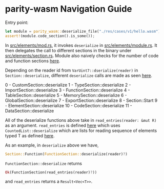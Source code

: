 # parity-wasm Navigation Guide

Entry point: 
```rust
let module = parity_wasm::deserialize_file("./res/cases/v1/hello.wasm").unwrap();
assert!(module.code_section().is_some());
```

In [src/elements/mod.rs](https://github.com/paritytech/parity-wasm/blob/8c774ba71d17a72d5d53ecf19c77769b1daa45bc/src/elements/mod.rs#L276-L281), it invokes `deserialize` in [src/elements/module.rs](https://github.com/paritytech/parity-wasm/blob/8c774ba71d17a72d5d53ecf19c77769b1daa45bc/src/elements/module.rs#L381-L430). It then delegates the call to different sections in the binary under [src/elements/section.rs](https://github.com/paritytech/parity-wasm/blob/8c774ba71d17a72d5d53ecf19c77769b1daa45bc/src/elements/section.rs#L82). Module also naively checks for the number of code and function sections [here](https://github.com/paritytech/parity-wasm/blob/8c774ba71d17a72d5d53ecf19c77769b1daa45bc/src/elements/module.rs#L422-L426).

Depending on the reader id from `VarUint7::dserialize(reader)` in `Section::deserialize`, different `deserialize` calls are made as seen [here](https://github.com/paritytech/parity-wasm/blob/8c774ba71d17a72d5d53ecf19c77769b1daa45bc/src/elements/section.rs#L82-L135).

0 - CustomSection::deserialize
1 - TypeSection::deserialize
2 - ImportSection::deserialize
3 - FunctionSection::deserialize
4 - TableSection::deserialize
5 - MemorySection::deserialize
6 - GlobalSection::deserialize
7 - ExportSection::deserialize
8 - Section::Start
9 - ElementSection::deserialize
10 - CodeSection::deserialize
11 - DataSection::deserialize

All of the deserialize functions above take in `read_entries(reader: &mut R)` as an argument. `read_entries` is defined [here](https://github.com/paritytech/parity-wasm/blob/8c774ba71d17a72d5d53ecf19c77769b1daa45bc/src/elements/section.rs#L273-L280) which uses `CountedList::deserialize` which are lists for reading sequence of elements typed T as defined [here](https://github.com/paritytech/parity-wasm/blob/8c774ba71d17a72d5d53ecf19c77769b1daa45bc/src/elements/primitives.rs#L557).

As an example, in `deserialize` above we have, 
```rust
Section::Function(FunctionSection::deserialize(reader)?)
```
`FunctionSection::deserialize` returns 
```rust
Ok(FunctionSection(read_entries(reader)?))
```
and `read_entries` returns a `Result<Vec<T>>`.
